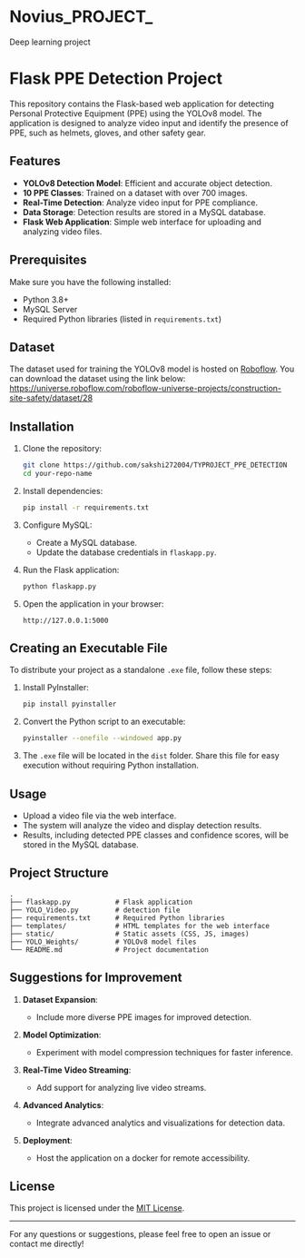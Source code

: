 # Novius_PROJECT_
Deep learning project
# Flask PPE Detection Project

This repository contains the Flask-based web application for detecting Personal Protective Equipment (PPE) using the YOLOv8 model. The application is designed to analyze video input and identify the presence of PPE, such as helmets, gloves, and other safety gear.

## Features

- **YOLOv8 Detection Model**: Efficient and accurate object detection.
- **10 PPE Classes**: Trained on a dataset with over 700 images.
- **Real-Time Detection**: Analyze video input for PPE compliance.
- **Data Storage**: Detection results are stored in a MySQL database.
- **Flask Web Application**: Simple web interface for uploading and analyzing video files.

## Prerequisites

Make sure you have the following installed:

- Python 3.8+
- MySQL Server
- Required Python libraries (listed in `requirements.txt`)

## Dataset

The dataset used for training the YOLOv8 model is hosted on [Roboflow](https://roboflow.com/). You can download the dataset using the link below:
https://universe.roboflow.com/roboflow-universe-projects/construction-site-safety/dataset/28


## Installation

1. Clone the repository:
   ```bash
   git clone https://github.com/sakshi272004/TYPROJECT_PPE_DETECTION
   cd your-repo-name
   ```

2. Install dependencies:
   ```bash
   pip install -r requirements.txt
   ```

3. Configure MySQL:
   - Create a MySQL database.
   - Update the database credentials in `flaskapp.py`.

4. Run the Flask application:
   ```bash
   python flaskapp.py
   ```

5. Open the application in your browser:
   ```
   http://127.0.0.1:5000
   ```
## Creating an Executable File

To distribute your project as a standalone `.exe` file, follow these steps:

1. Install PyInstaller:
   ```bash
   pip install pyinstaller
   ```

2. Convert the Python script to an executable:
   ```bash
   pyinstaller --onefile --windowed app.py
   ```

3. The `.exe` file will be located in the `dist` folder. Share this file for easy execution without requiring Python installation.

## Usage

- Upload a video file via the web interface.
- The system will analyze the video and display detection results.
- Results, including detected PPE classes and confidence scores, will be stored in the MySQL database.

## Project Structure

```
.
├── flaskapp.py           # Flask application
├── YOLO_Video.py         # detection file
├── requirements.txt      # Required Python libraries
├── templates/            # HTML templates for the web interface
├── static/               # Static assets (CSS, JS, images)
├── YOLO_Weights/         # YOLOv8 model files              
└── README.md             # Project documentation
```

## Suggestions for Improvement

1. **Dataset Expansion**:
   - Include more diverse PPE images for improved detection.

2. **Model Optimization**:
   - Experiment with model compression techniques for faster inference.

3. **Real-Time Video Streaming**:
   - Add support for analyzing live video streams.

4. **Advanced Analytics**:
   - Integrate advanced analytics and visualizations for detection data.

5. **Deployment**:
   - Host the application on a docker for remote accessibility.

## License

This project is licensed under the [MIT License](LICENSE).

---

For any questions or suggestions, please feel free to open an issue or contact me directly!
